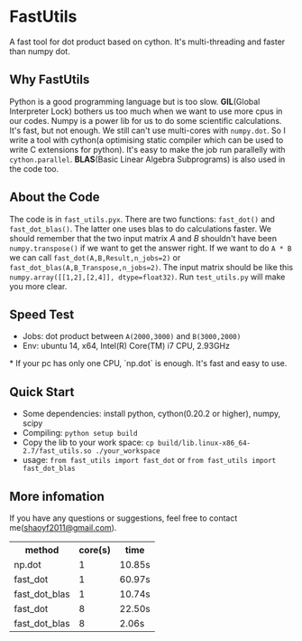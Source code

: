 FastUtils
=============================
A fast tool for dot product based on cython. It's multi-threading and faster than numpy dot.

Why FastUtils
---------------------
Python is a good programming language but is too slow. 
**GIL**(Global Interpreter Lock) bothers us too much when we want to use more cpus in our codes.
Numpy is a power lib for us to do some scientific calculations. It's fast, but not enough.
We still can't use multi-cores with `numpy.dot`. 
So I write a tool with cython(a optimising static compiler which can be used to write C extensions for python).
It's easy to make the job run parallelly with `cython.parallel`.
**BLAS**(Basic Linear Algebra Subprograms) is also used in the code too.

About the Code
---------------------
The code is in `fast_utils.pyx`. There are two functions: `fast_dot()` and `fast_dot_blas()`. 
The latter one uses blas to do calculations faster. We should remember that 
the two input matrix *A* and *B* shouldn't have been `numpy.transpose()` if we want to get the answer
right. If we want to do `A * B` we can call `fast_dot(A,B,Result,n_jobs=2)` or 
`fast_dot_blas(A,B_Transpose,n_jobs=2)`. 
The input matrix should be like this `numpy.array([[1,2],[2,4]], dtype=float32)`.
Run `test_utils.py` will make you more clear. 

Speed Test
----------------------
* Jobs: dot product between `A(2000,3000)` and `B(3000,2000)`
* Env: ubuntu 14, x64, Intel(R) Core(TM) i7 CPU, 2.93GHz
<table class="table table-bordered table-striped table-condensed">
<tr>
	<th>method</th>
	<th>core(s)</th>
	<th>time</th>
</tr><tr>
	<td>np.dot</td>
	<td>1</td>
	<td>10.85s</td>
</tr><tr>
	<td>fast_dot</td>
	<td>1</td>
	<td>60.97s</td>
</tr><tr>
	<td>fast_dot_blas</td>
	<td>1</td>
	<td>10.74s</td>
</tr><tr>
	<td>fast_dot</td>
	<td>8</td>
	<td>22.50s</td>
</tr><tr>
	<td>fast_dot_blas</td>
	<td>8</td>
	<td>2.06s</td>
</tr>
* If your pc has only one CPU, `np.dot` is enough. It's fast and easy to use. 

Quick Start
----------------------
* Some dependencies: install python, cython(0.20.2 or higher), numpy, scipy 
* Compiling: `python setup build`
* Copy the lib to your work space: `cp build/lib.linux-x86_64-2.7/fast_utils.so ./your_workspace` 
* usage: `from fast_utils import fast_dot` or `from fast_utils import fast_dot_blas`

More infomation
---------------------
If you have any questions or suggestions, feel free to contact me(shaoyf2011@gmail.com).
